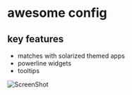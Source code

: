 awesome config
==============

key features
------------
* matches with solarized themed apps
* powerline widgets
* tooltips

![ScreenShot](https://raw.github.com/xkonni/config_awesome/master/awesome.png)
